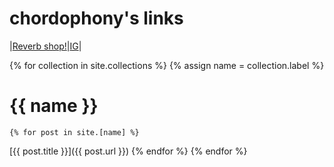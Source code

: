 # chordophony's links

|[Reverb shop!](https://reverb.com/shop/bs-gear-4?utm_source=rev-ios-app&utm_medium=ios-share&utm_campaign=shop&utm_content=1231466)|[IG](http://instagram.com/chordophony)|

{% for collection in site.collections %}
  {% assign name = collection.label %}
# {{ name }} #
    {% for post in site.[name] %}
[{{ post.title }}]({{ post.url }})
    {% endfor %}
{% endfor %}
